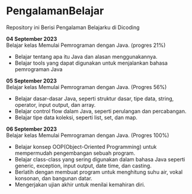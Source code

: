# PengalamanBelajar
Repository ini Berisi Pengalaman Belajarku di Dicoding

**04 September 2023**  
Belajar kelas Memulai Pemrograman dengan Java. (progres 21%)
  * Belajar tentang apa itu Java dan alasan menggunakannya.
  * Belajar tools yang dapat digunakan untuk menjalankan bahasa pemrograman Java

**05 September 2023**  
Belajar kelas Memulai Pemrograman dengan Java. (Progres 56%)
* Belajar dasar-dasar Java, seperti struktur dasar, tipe data, string, operator, input output, dan array.
* Belajar control flow dalam Java, seperti perulangan dan percabangan.
* Belajar tipe data koleksi, seperti list, set, dan map.

**06 September 2023**  
Belajar kelas Memulai Pemrograman dengan Java. (Progres 100%)
* Belajar konsep OOP(Object-Oriented Programming) untuk mempermudah pengembangan sebuah program.
* Belajar class-class yang sering digunakan dalam bahasa Java seperti generic, exception, input output, date time, dan casting.
* Berlatih dengan membuat program untuk menghitung suhu air, vokal konsonan, dan bangunan datar.
* Mengerjakan ujian akhir untuk menilai kemahiran diri.
